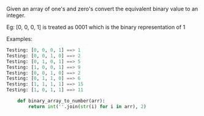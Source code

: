 Given an array of one's and zero's convert the equivalent binary value to an integer.

Eg: [0, 0, 0, 1] is treated as 0001 which is the binary representation of 1

Examples:
```python
Testing: [0, 0, 0, 1] ==> 1
Testing: [0, 0, 1, 0] ==> 2
Testing: [0, 1, 0, 1] ==> 5
Testing: [1, 0, 0, 1] ==> 9
Testing: [0, 0, 1, 0] ==> 2
Testing: [0, 1, 1, 0] ==> 6
Testing: [1, 1, 1, 1] ==> 15
Testing: [1, 0, 1, 1] ==> 11
```
```python
    def binary_array_to_number(arr):
        return int(''.join(str(i) for i in arr), 2)
```
